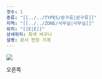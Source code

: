 ```yaml
---
갯수: 1
종류: "[[../../TYPES/문구류|문구류]]"
지역: "[[../../ZONE/사무실|사무실]]"
위치: "[[E|E]]"
상세위치: 회색 바구니
설명: 문서 펀칭 기계
---
```

![](http://192.168.50.22/devices/240427_IMG_0286.png)


오른쪽